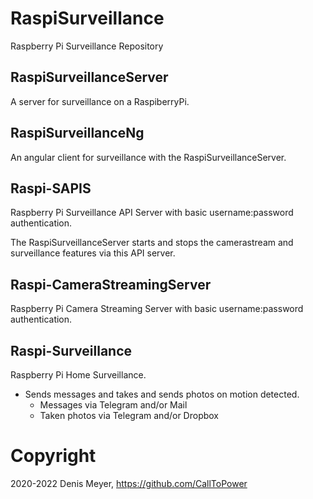 # RaspiSurveillance

Raspberry Pi Surveillance Repository

## RaspiSurveillanceServer

A server for surveillance on a RaspiberryPi.

## RaspiSurveillanceNg

An angular client for surveillance with the RaspiSurveillanceServer.

## Raspi-SAPIS

Raspberry Pi Surveillance API Server with basic username:password authentication.

The RaspiSurveillanceServer starts and stops the camerastream and surveillance features via this API server.

## Raspi-CameraStreamingServer

Raspberry Pi Camera Streaming Server with basic username:password authentication.

## Raspi-Surveillance

Raspberry Pi Home Surveillance.

- Sends messages and takes and sends photos on motion detected.
  - Messages via Telegram and/or Mail
  - Taken photos via Telegram and/or Dropbox

# Copyright

2020-2022 Denis Meyer, https://github.com/CallToPower
